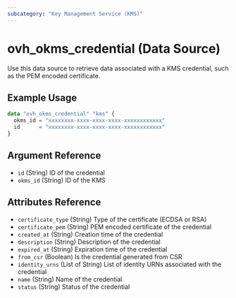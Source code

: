```yaml
---
subcategory: "Key Management Service (KMS)"
---
```


# ovh_okms_credential (Data Source)

Use this data source to retrieve data associated with a KMS credential, such as the PEM encoded certificate.

## Example Usage

```terraform
data "ovh_okms_credential" "kms" {
  okms_id = "xxxxxxxx-xxxx-xxxx-xxxx-xxxxxxxxxxxx"
  id      = "xxxxxxxx-xxxx-xxxx-xxxx-xxxxxxxxxxxx"
}
```

## Argument Reference

- `id` (String) ID of the credential
- `okms_id` (String) ID of the KMS

## Attributes Reference

- `certificate_type` (String) Type of the certificate (ECDSA or RSA)
- `certificate_pem` (String) PEM encoded certificate of the credential
- `created_at` (String) Creation time of the credential
- `description` (String) Description of the credential
- `expired_at` (String) Expiration time of the credential
- `from_csr` (Boolean) Is the credential generated from CSR
- `identity_urns` (List of String) List of identity URNs associated with the credential
- `name` (String) Name of the credential
- `status` (String) Status of the credential
